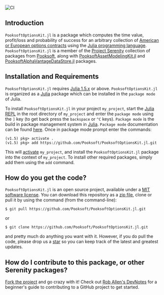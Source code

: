 ![CI](https://github.com/Pooksoft/PooksoftOptionsKit.jl/workflows/CI/badge.svg)

## Introduction
``PooksoftOptionsKit.jl`` is a package which computes the time value, profit/loss and probability of success for an arbitrary collection of [American or European options contracts](https://en.wikipedia.org/wiki/Option_style#American_and_European_options) using the [Julia programming language](https://www.julialang.org).
``PooksoftOptionsKit.jl`` is a member of the [Project Serenity](http://www.pooksoft.com) collection of packages from [Pooksoft](http://www.pooksoft.com), along with [PooksoftAssetModelingKit.jl](https://github.com/Pooksoft/PooksoftAssetModelingKit.jl) and 
[PooksoftAlphaVantageDataStore.jl](https://github.com/Pooksoft/PooksoftAlphaVantageDataStore.jl) packages. 

## Installation and Requirements
``PooksoftOptionsKit.jl`` requires [Julia 1.5.x](https://julialang.org/downloads/) or above.
``PooksoftOptionsKit.jl`` is organized as a [Julia](http://julialang.org) package which 
can be installed in the ``package mode`` of Julia. 

To install ``PooksoftOptionsKit.jl`` in your project ``my_project``, 
start the [Julia REPL](https://docs.julialang.org/en/v1/stdlib/REPL/index.html) in the root directory of 
``my_project`` and enter the ``package mode`` using the ``]`` key (to get back press the ``backspace`` or ``^C`` keys).
``Package mode`` is the build in package management system in [Julia](http://julialang.org).
``Package mode`` documentation can be found [here](https://docs.julialang.org/en/v1/stdlib/Pkg/).
Once in package mode prompt enter the commands:

    (v1.5) pkg> activate .
    (v1.5) pkg> add https://github.com/Pooksoft/PooksoftOptionsKit.jl.git

This will [activate](https://julialang.github.io/Pkg.jl/v1/api/#Pkg.activate) ``my_project``, 
and install the ``PooksoftOptionsKit.jl`` package into the context of ``my_project``. 
To install other required packages, simply add them using the ``add`` command.

## How do you get the code?
``PooksoftOptionsKit.jl`` is an open source project, 
available under a [MIT software license](https://github.com/Pooksoft/PooksoftOptionsKit.jl/blob/master/LICENSE).
You can download this repository as a [zip file](https://en.wikipedia.org/wiki/Zip_(file_format)), clone or pull it by using the command (from the command-line):

	$ git pull https://github.com/Pooksoft/PooksoftOptionsKit.jl.git

or

	$ git clone https://github.com/Pooksoft/PooksoftOptionsKit.jl.git

and pretty much do anything you want with it. However, if you do pull the code, please drop us a 
[star](https://docs.github.com/en/free-pro-team@latest/github/getting-started-with-github/saving-repositories-with-stars) so you can keep track of the latest and greatest updates.

## How do I contribute to this package, or other Serenity packages?
[Fork the project](https://guides.github.com/activities/forking/) and go crazy with it!
Check out [Rob Allen's DevNotes](https://akrabat.com/the-beginners-guide-to-contributing-to-a-github-project/)
for a beginner's guide to contributing to a GitHub project to get started. 



